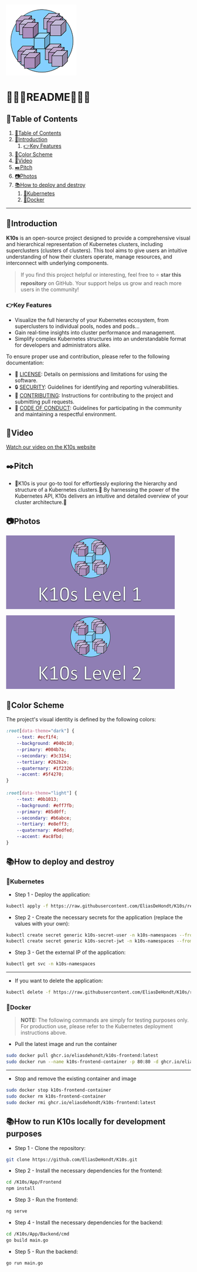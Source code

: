 ![logo](/Assets/logo.png)
# 🤍🩵💜README💜🩵🤍

## 📘Table of Contents

1. [📘Table of Contents](#📘table-of-contents)
2. [🖖Introduction](#🖖introduction)
    1. [👉Key Features](#👉key-features)
3. [🎨Color Scheme](#🎨color-scheme)
4. [🎥Video](#🎥video)
5. [✒️Pitch](#✒️pitch)
6. [📷Photos](#📷photos)
7. [📚How to deploy and destroy](#📚how-to-deploy-and-destroy)
    1. [🌌Kubernetes](#🌌kubernetes)
    2. [🐳Docker](#🐳docker)

---

## 🖖Introduction

**K10s** is an open-source project designed to provide a comprehensive visual and hierarchical representation of Kubernetes clusters, including superclusters (clusters of clusters). This tool aims to give users an intuitive understanding of how their clusters operate, manage resources, and interconnect with underlying components.

> If you find this project helpful or interesting, feel free to ⭐️ **star this repository** on GitHub. Your support helps us grow and reach more users in the community!

### 👉Key Features
- Visualize the full hierarchy of your Kubernetes ecosystem, from superclusters to individual pools, nodes and pods...
- Gain real-time insights into cluster performance and management.
- Simplify complex Kubernetes structures into an understandable format for developers and administrators alike.

To ensure proper use and contribution, please refer to the following documentation:
- 📜 [LICENSE](/LICENSE.md): Details on permissions and limitations for using the software.
- 🔒 [SECURITY](/SECURITY.md): Guidelines for identifying and reporting vulnerabilities.
- 🤝 [CONTRIBUTING](/CONTRIBUTING.md): Instructions for contributing to the project and submitting pull requests.
- 📝 [CODE OF CONDUCT](/CODE-OF-CONDUCT.md): Guidelines for participating in the community and maintaining a respectful environment.

## 🎥Video

[Watch our video on the K10s website](https://k10s.eliasdh.com)

## ✒️Pitch

- 💜K10s is your go-to tool for effortlessly exploring the hierarchy and structure of a Kubernetes clusters.🤍 By harnessing the power of the Kubernetes API, K10s delivers an intuitive and detailed overview of your cluster architecture.🩵

## 📷Photos

![photo 1](/Assets/photo1.png)

![photo 2](/Assets/photo2.png)

## 🎨Color Scheme

The project's visual identity is defined by the following colors:

```css
:root[data-theme="dark"] {
    --text: #ecf1f4;
    --background: #040c10;
    --primary: #004b7a;
    --secondary: #3c3154;
    --tertiary: #262b2e;
    --quaternary: #1f2326;
    --accent: #5f4270;
}

:root[data-theme="light"] {
    --text: #0b1013;
    --background: #eff7fb;
    --primary: #85d0ff;
    --secondary: #b6abce;
    --tertiary: #e8eff3;
    --quaternary: #dedfed;
    --accent: #ac8fbd;
}
```

## 📚How to deploy and destroy

### 🌌Kubernetes

- Step 1 - Deploy the application:
```bash
kubectl apply -f https://raw.githubusercontent.com/EliasDeHondt/K10s/refs/heads/main/Kubernetes/k10s.yaml
```

- Step 2 - Create the necessary secrets for the application (replace the values with your own):
```bash
kubectl create secret generic k10s-secret-user -n k10s-namespaces --from-literal=USERNAME=admin --from-literal=PASSWORD=admin
kubectl create secret generic k10s-secret-jwt -n k10s-namespaces --from-literal=JWT_SECRET=$(openssl rand -base64 32) # apt install openssl.
```

- Step 3 - Get the external IP of the application:
```bash
kubectl get svc -n k10s-namespaces
```

---

- If you want to delete the application:
```bash
kubectl delete -f https://raw.githubusercontent.com/EliasDeHondt/K10s/refs/heads/main/Kubernetes/k10s.yaml
```

### 🐳Docker

> **NOTE:** The following commands are simply for testing purposes only. For production use, please refer to the Kubernetes deployment instructions above.

- Pull the latest image and run the container
```bash
sudo docker pull ghcr.io/eliasdehondt/k10s-frontend:latest
sudo docker run --name k10s-frontend-container -p 80:80 -d ghcr.io/eliasdehondt/k10s-frontend:latest
```

---

- Stop and remove the existing container and image
```bash
sudo docker stop k10s-frontend-container
sudo docker rm k10s-frontend-container
sudo docker rmi ghcr.io/eliasdehondt/k10s-frontend:latest
```


## 📚How to run K10s locally for development purposes

- Step 1 - Clone the repository:
```bash
git clone https://github.com/EliasDeHondt/K10s.git
```

- Step 2 - Install the necessary dependencies for the frontend:
```bash
cd /K10s/App/Frontend
npm install
```

- Step 3 - Run the frontend:
```bash
ng serve
```

- Step 4 - Install the necessary dependencies for the backend:
```bash
cd /K10s/App/Backend/cmd
go build main.go
```

- Step 5 - Run the backend:
```bash
go run main.go
```